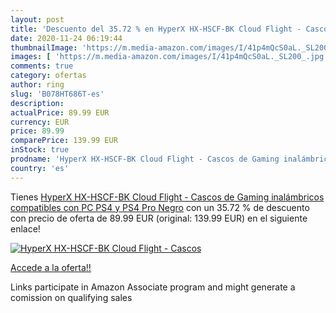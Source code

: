 ```yaml
---
layout: post
title: 'Descuento del 35.72 % en HyperX HX-HSCF-BK Cloud Flight - Cascos '
date: 2020-11-24 06:19:44
thumbnailImage: 'https://m.media-amazon.com/images/I/41p4mQcS0aL._SL200_.jpg'
images: [ 'https://m.media-amazon.com/images/I/41p4mQcS0aL._SL200_.jpg' ]
comments: true
category: ofertas
author: ring
slug: 'B078HT686T-es'
description:
actualPrice: 89.99 EUR
currency: EUR
price: 89.99
comparePrice: 139.99 EUR
inStock: true
prodname: 'HyperX HX-HSCF-BK Cloud Flight - Cascos de Gaming inalámbricos compatibles con PC  PS4 y PS4 Pro  Negro'
country: 'es'
---
```


Tienes [HyperX HX-HSCF-BK Cloud Flight - Cascos de Gaming inalámbricos compatibles con PC  PS4 y PS4 Pro  Negro](https://www.amazon.es/dp/B078HT686T/?tag=tolees-21) con un 35.72 % de descuento con precio de oferta de 89.99 EUR (original: 139.99 EUR) en el siguiente enlace!

[![HyperX HX-HSCF-BK Cloud Flight - Cascos ](https://m.media-amazon.com/images/I/41p4mQcS0aL._SL200_.jpg)](https://www.amazon.es/dp/B078HT686T/?tag=tolees-21)

[Accede a la oferta!!](https://www.amazon.es/dp/B078HT686T/?tag=tolees-21)

Links participate in Amazon Associate program and might generate a comission on qualifying sales


